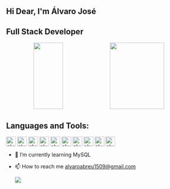 ##  Hi Dear, I'm Álvaro José
##  Full Stack Developer

<div align="center">
<img height="180em" width="40%" src="https://github-readme-stats.vercel.app/api?username=AlvaroAbreu15&show_icons=true&theme=tokyonight" />
<img height="180em" width="54%" src="https://github-readme-stats.vercel.app/api/top-langs/?username=AlvaroAbreu15" />
</div>

## Languages and Tools:
<div  style="display: inline-block">
<img align="center" alt="alvaro-Jest" height="26em" src="https://img.shields.io/badge/Jest-323330?style=for-the-badge&logo=Jest&logoColor=white" />
<img align="center" alt="alvaro-Js" height="26em" src="https://img.shields.io/badge/testing%20library-323330?style=for-the-badge&logo=testing-library&logoColor=red" />
<img align="center" alt="alvaro-react" height="26em" src="https://img.shields.io/badge/React-20232A?style=for-the-badge&logo=react&logoColor=61DAFB)" />
<img align="center" alt="alvaro-react" height="26em" src="https://img.shields.io/badge/CSS3-1572B6?style=for-the-badge&logo=css3&logoColor=white" />
<img align="center" alt="alvaro-react" height="26em" src="https://img.shields.io/badge/HTML5-E34F26?style=for-the-badge&logo=html5&logoColor=white" />
<img align="center" alt="alvaro-react" height="26em" src="https://img.shields.io/badge/JavaScript-323330?style=for-the-badge&logo=javascript&logoColor=F7DF1E" />
<img align="center" alt="alvaro-react" height="26em" src="https://img.shields.io/badge/Ubuntu-E95420?style=for-the-badge&logo=ubuntu&logoColor=white" />
<img align="center" alt="alvaro-react" height="26em" src="https://img.shields.io/badge/Linux-FCC624?style=for-the-badge&logo=linux&logoColor=black" />
<img align="center" alt="alvaro-react" height="26em" src="https://img.shields.io/badge/Hooks-js-yellow" />
<img align="center" alt="alvaro-react" height="26em" src="https://img.shields.io/badge/Redux-js-yellow" />
</div> <br>

- 🌱 I’m currently learning MySQL
- 📫 How to reach me alvaroabreu1509@gmail.com

  <a href="https://www.linkedin.com/in/alvaroabreu1509/" target="_blank"><img src="https://img.shields.io/badge/-LinkedIn-%230077B5?style=for-the-badge&logo=linkedin&logoColor=white" target="_blank"></a>



